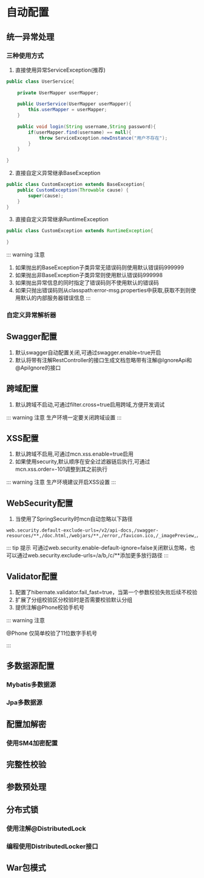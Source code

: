 # 自动配置

## 统一异常处理

### 三种使用方式
1. 直接使用异常ServiceException(推荐)
```java
public class UserService{
    
    private UserMapper userMapper;
    
    public UserService(UserMapper userMapper){
        this.userMapper = userMapper;
    }
    
    public void login(String username,String password){
        if(userMapper.find(username) == null){
            throw ServiceException.newInstance("用户不存在");
        }
    }
    
}
```

2. 直接自定义异常继承BaseException
```java
public class CustomException extends BaseException{
    public CustomException(Throwable cause) {
        super(cause);
    }
}
```

3. 直接自定义异常继承RuntimeException
```java
public class CustomException extends RuntimeException{
    
}
```

::: warning 注意
1. 如果抛出的BaseException子类异常无错误码则使用默认错误码999999
2. 如果抛出非BaseException子类异常则使用默认错误码999998
3. 如果抛出异常信息的同时指定了错误码则不使用默认的错误码
4. 如果只抛出错误码则从classpath:error-msg.properties中获取,获取不到则使用默认的内部服务器错误信息
:::

### 自定义异常解析器

## Swagger配置

1. 默认swagger自动配置关闭,可通过swagger.enable=true开启
2. 默认将带有注解RestController的接口生成文档忽略带有注解@IgnoreApi和@ApiIgnore的接口

## 跨域配置

1. 默认跨域不启动,可通过filter.cross=true启用跨域,方便开发调试

::: warning 注意
生产环境一定要关闭跨域设置
:::

## XSS配置

1. 默认跨域不启用,可通过mcn.xss.enable=true启用
2. 如果使用security,默认顺序在安全过滤器链后执行,可通过mcn.xss.order=-101调整到其之前执行

::: warning 注意
生产环境建议开启XSS设置
:::

## WebSecurity配置

1. 当使用了SpringSecurity时mcn自动忽略以下路径

```properties
web.security.default-exclude-urls=/v2/api-docs,/swagger-resources/**,/doc.html,/webjars/**,/error,/favicon.ico,/_imagePreview,/*.png,/_groovyDebug_
```

::: tip 提示
可通过web.security.enable-default-ignore=false关闭默认忽略，也可以通过web.security.exclude-urls=/a/b,/c/**添加更多放行路径
:::

## Validator配置

1. 配置了hibernate.validator.fail_fast=true，当第一个参数校验失败后续不校验
2. 扩展了分组校验区分校验时是否需要校验默认分组
3. 提供注解@Phone校验手机号

::: warning 注意

@Phone 仅简单校验了11位数字手机号

:::

## 多数据源配置

### Mybatis多数据源
### Jpa多数据源

## 配置加解密

### 使用SM4加密配置

## 完整性校验

## 参数预处理


## 分布式锁

### 使用注解@DistributedLock

### 编程使用DistributedLocker接口

## War包模式